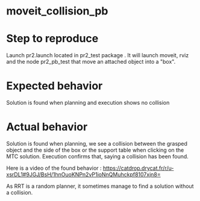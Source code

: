 # moveit_collision_pb

# Step to reproduce 

Launch pr2.launch located in pr2_test package . It will launch moveit, rviz and the node pr2_pb_test that move an attached object into a "box". 

# Expected behavior

Solution is found when planning and execution shows no collision 

# Actual behavior

Solution is found when planning, we see a collision between the grasped object and the side of the box or the support table when clicking on the MTC solution. Execution confirms that, saying a collision has been found. 

Here is a video of the found behavior : 
https://catdrop.drycat.fr/r/u-xsrDL1#9JGJ/BsH/1hnOuoKNPn2vP1ioNnQMuhckpf8107xjn8=

As RRT is a random planner, it sometimes manage to find a solution without a collision.

